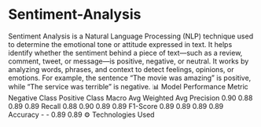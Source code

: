 # Sentiment-Analysis
Sentiment Analysis is a Natural Language Processing (NLP) technique used to determine the emotional tone or attitude expressed in text. It helps identify whether the sentiment behind a piece of text—such as a review, comment, tweet, or message—is positive, negative, or neutral.
It works by analyzing words, phrases, and context to detect feelings, opinions, or emotions. For example, the sentence “The movie was amazing” is positive, while “The service was terrible” is negative.
📊 Model Performance
Metric	Negative Class	Positive Class	Macro Avg	Weighted Avg
Precision	0.90	0.88	0.89	0.89
Recall	0.88	0.90	0.89	0.89
F1-Score	0.89	0.89	0.89	0.89
Accuracy	-	-	0.89	0.89
⚙️ Technologies Used
